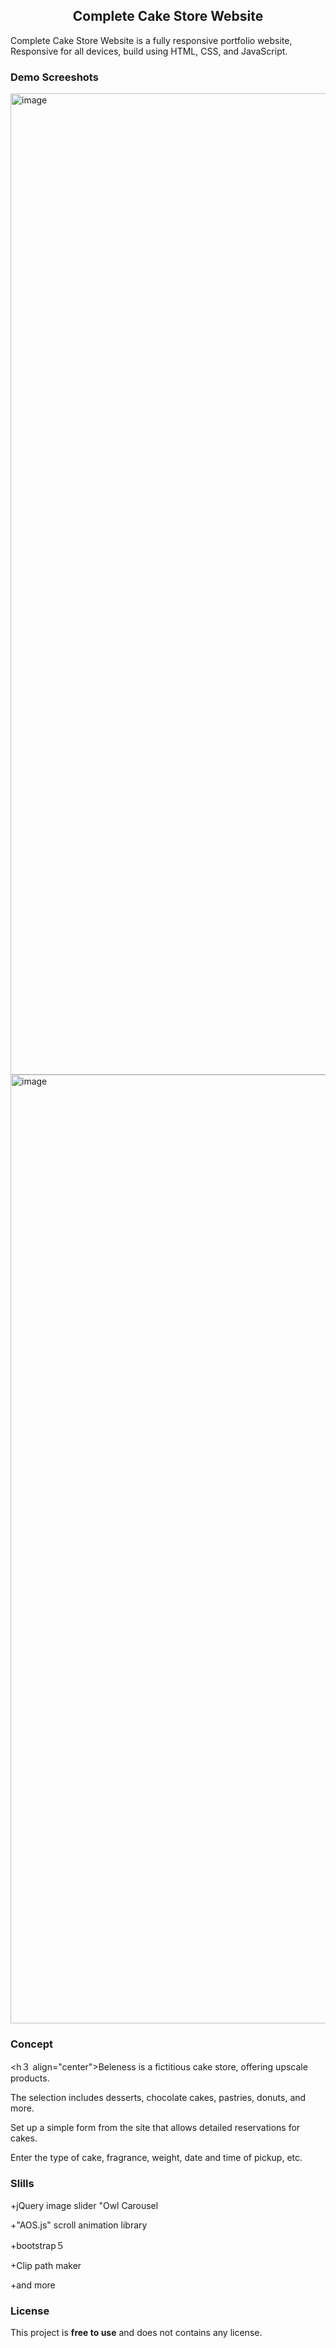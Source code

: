 
  <h2 align="center">Complete Cake Store Website</h2>

 Complete Cake Store Website is a fully responsive portfolio website, <br />Responsive for all devices, build using HTML, CSS, and JavaScript.

 
### Demo Screeshots

<img width="1570" alt="image" src="https://github.com/mafucha2731/portfolio/assets/97386444/b6d6de72-230e-41c6-8db4-b187e7472502">

<img width="1518" alt="image" src="https://github.com/mafucha2731/portfolio/assets/97386444/f0b19a5c-a229-45c2-9e08-d10e5c4c348f">


### Concept

<h３ align="center">Beleness is a fictitious cake store, offering upscale products.

The selection includes desserts, chocolate cakes, pastries, donuts, and more.

Set up a simple form from the site that allows detailed reservations for cakes.

Enter the type of cake, fragrance, weight, date and time of pickup, etc.</h3>


### Slills

+jQuery image slider "Owl Carousel

+"AOS.js" scroll animation library

+bootstrap５

+Clip path maker

+and more

### License

This project is **free to use** and does not contains any license.


